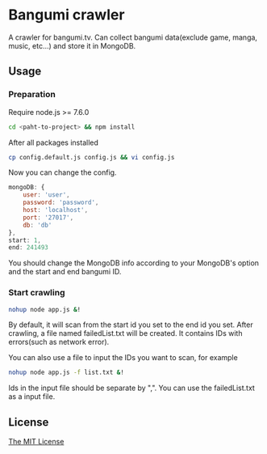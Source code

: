 # Bangumi crawler

A crawler for bangumi.tv. Can collect bangumi data(exclude game, manga, music, etc...) and store it in MongoDB.

## Usage

### Preparation

Require node.js >= 7.6.0

```bash
cd <paht-to-project> && npm install
```

After all packages installed

```bash
cp config.default.js config.js && vi config.js
```

Now you can change the config.

```js
mongoDB: {
    user: 'user',
    password: 'password',
    host: 'localhost',
    port: '27017',
    db: 'db'
},
start: 1,
end: 241493
```

You should change the MongoDB info according to your MongoDB's option and the start and end bangumi ID.

### Start crawling

```bash
nohup node app.js &!
```

By default, it will scan from the start id you set to the end id you set. After crawling, a file named failedList.txt will be created. It contains IDs with errors(such as network error).

You can also use a file to input the IDs you want to scan, for example

```bash
nohup node app.js -f list.txt &!
```

Ids in the input file should be separate by ",". You can use the failedList.txt as a input file.

## License

[The MIT License](https://github.com/QShen3/BangumiCrawler/tree/master/LICENSE)